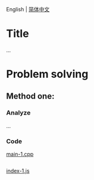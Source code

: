 English | [简体中文](./README.CN.md)

# Title

...

# Problem solving

## Method one: 

### Analyze

...

### Code

[main-1.cpp](./main-1.cpp "main-1.cpp")

```cpp

```

[index-1.js](./index-1.js "index-1.js")

```js

```
